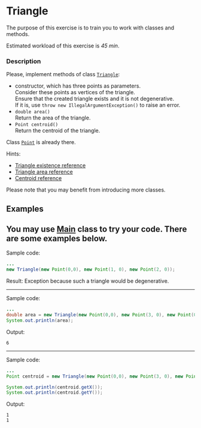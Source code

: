 # Triangle

The purpose of this exercise is to train you to work with classes and methods.

Estimated workload of this exercise is _45 min_.

### Description

Please, implement methods of class [`Triangle`](src/main/java/com/epam/training/student_dmitry_shamko/Triangle.java):

* constructor, which has three points as parameters.\
  Consider these points as vertices of the triangle.\
  Ensure that the created triangle exists and it is not degenerative.\
  If it is, use `throw new IllegalArgumentException()` to raise an error.
* `double area()`\
  Return the area of the triangle.
* `Point centroid()`\
  Return the centroid of the triangle.

Class [`Point`](src/main/java/com/epam/training/student_dmitry_shamko/Point.java) is already there.

Hints:
* [Triangle existence reference](https://en.wikipedia.org/wiki/Triangle#Existence_of_a_triangle)
* [Triangle area reference](https://en.wikipedia.org/wiki/Triangle#Computing_the_area_of_a_triangle)
* [Centroid reference](https://en.wikipedia.org/wiki/Centroid)

Please note that you may benefit from introducing more classes.
 
## Examples
You may use [Main](src/test/java/com/epam/rd/autotasks/triangle/Main.java) class to try your code.
There are some examples below.
---
Sample code:
```java
...
new Triangle(new Point(0,0), new Point(1, 0), new Point(2, 0));
```

Result: Exception because such a triangle would be degenerative.

---
Sample code:
```java
...
double area = new Triangle(new Point(0,0), new Point(3, 0), new Point(0, 4)).area();
System.out.println(area);
```

Output:

```
6
```

---
Sample code:
```java
...
Point centroid = new Triangle(new Point(0,0), new Point(3, 0), new Point(0, 3)).centroid();

System.out.println(centroid.getX());
System.out.println(centroid.getY());
```

Output:

```
1
1
```
